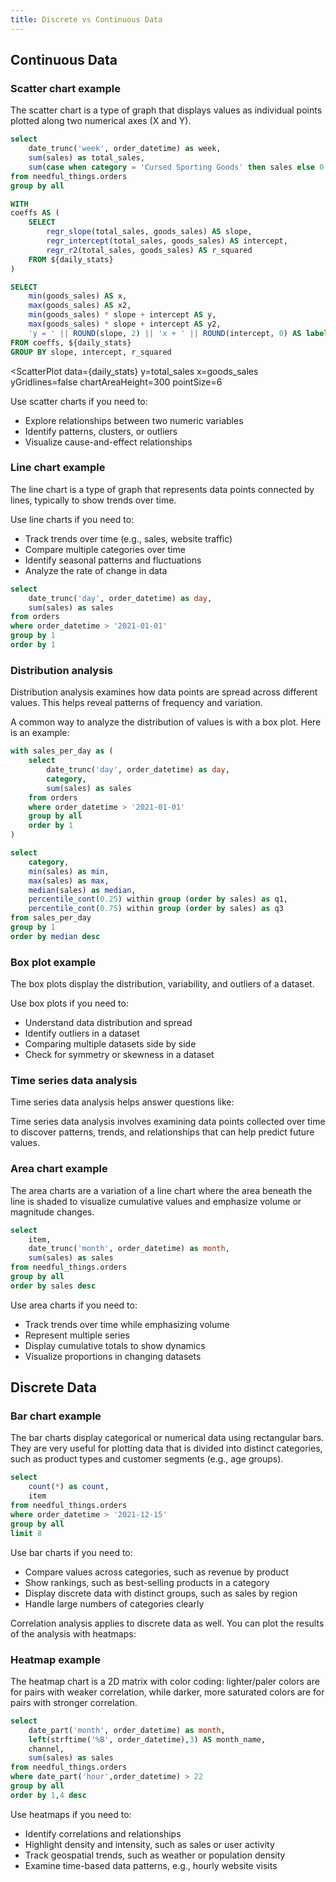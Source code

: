 ```yaml
---
title: Discrete vs Continuous Data
---
```


## Continuous Data

### Scatter chart example

The scatter chart is a type of graph that displays values as individual points plotted along two numerical axes (X and Y). 


```sql daily_stats
select
    date_trunc('week', order_datetime) as week,
    sum(sales) as total_sales,
    sum(case when category = 'Cursed Sporting Goods' then sales else 0 end) as goods_sales
from needful_things.orders
group by all
```

```sql regression
WITH 
coeffs AS (
    SELECT
        regr_slope(total_sales, goods_sales) AS slope,
        regr_intercept(total_sales, goods_sales) AS intercept,
        regr_r2(total_sales, goods_sales) AS r_squared
    FROM ${daily_stats}
)

SELECT 
    min(goods_sales) AS x, 
    max(goods_sales) AS x2, 
    min(goods_sales) * slope + intercept AS y, 
    max(goods_sales) * slope + intercept AS y2, 
    'y = ' || ROUND(slope, 2) || 'x + ' || ROUND(intercept, 0) AS label
FROM coeffs, ${daily_stats}
GROUP BY slope, intercept, r_squared
```

<ScatterPlot
    data={daily_stats}
    y=total_sales
    x=goods_sales
    yGridlines=false
    chartAreaHeight=300
    pointSize=6
>
<ReferenceLine data={regression} x=x y=y x2=x2 y2=y2 label=label fontSize=20/>
</ScatterPlot>






Use scatter charts if you need to:

- Explore relationships between two numeric variables
- Identify patterns, clusters, or outliers
- Visualize cause-and-effect relationships

### Line chart example

The line chart is a type of graph that represents data points connected by lines, typically to show trends over time. 

Use line charts if you need to:

- Track trends over time (e.g., sales, website traffic)
- Compare multiple categories over time
- Identify seasonal patterns and fluctuations
- Analyze the rate of change in data

```sql sales_per_day
select
    date_trunc('day', order_datetime) as day,
    sum(sales) as sales
from orders
where order_datetime > '2021-01-01' 
group by 1
order by 1
```

<LineChart
    data={sales_per_day}
    x=day
    y=sales
    yFmt=usd
    yGridlines=false
    chartAreaHeight=300
/>



### Distribution analysis

Distribution analysis examines how data points are spread across different values. This helps reveal patterns of frequency and variation.

A common way to analyze the distribution of values is with a box plot. Here is an example:

```sql stats_by_category
with sales_per_day as (
    select
        date_trunc('day', order_datetime) as day,
        category,
        sum(sales) as sales
    from orders
    where order_datetime > '2021-01-01' 
    group by all
    order by 1
)

select
    category,
    min(sales) as min,
    max(sales) as max,
    median(sales) as median,
    percentile_cont(0.25) within group (order by sales) as q1,
    percentile_cont(0.75) within group (order by sales) as q3
from sales_per_day
group by 1
order by median desc
```

<BoxPlot
    data={stats_by_category}
    name=category
    min=min
    intervalBottom=q1
    midpoint=median
    intervalTop=q3
    max=max
    yFmt=num0
    yMin=0
    yGridlines=false
    renderer=svg
    chartAreaHeight={400}
/>



### Box plot example

The box plots display the distribution, variability, and outliers of a dataset. 

Use box plots if you need to:

- Understand data distribution and spread
- Identify outliers in a dataset
- Comparing multiple datasets side by side
- Check for symmetry or skewness in a dataset

### Time series data analysis

Time series data analysis helps answer questions like:

Time series data analysis involves examining data points collected over time to discover patterns, trends, and relationships that can help predict future values.


### Area chart example

The area charts are a variation of a line chart where the area beneath the line is shaded to visualize cumulative values and emphasize volume or magnitude changes. 

```sql items_over_time
select 
    item,
    date_trunc('month', order_datetime) as month,
    sum(sales) as sales
from needful_things.orders
group by all
order by sales desc
```

<AreaChart
    data={items_over_time}
    x=month
    y=sales
    series=item
    yGridlines=false
    legend=false
    chartAreaHeight=300
/>



Use area charts if you need to:

- Track trends over time while emphasizing volume
- Represent multiple series
- Display cumulative totals to show dynamics
- Visualize proportions in changing datasets

## Discrete Data


### Bar chart example

The bar charts display categorical or numerical data using rectangular bars. They are very useful for plotting data that is divided into distinct categories, such as product types and customer segments (e.g., age groups). 

```sql bar_data
select
    count(*) as count,
    item
from needful_things.orders
where order_datetime > '2021-12-15'
group by all
limit 8
```

<BarChart
    data={bar_data}
    x=item
    y=count
    yGridlines=false
    yAxisLabels=false
    swapXY
    labels=true
    xAxisTitle=Hello
    chartAreaHeight=300
/>





Use bar charts if you need to:

- Compare values across categories, such as revenue by product
- Show rankings, such as best-selling products in a category
- Display discrete data with distinct groups, such as sales by region
- Handle large numbers of categories clearly

Correlation analysis applies to discrete data as well. You can plot the results of the analysis with heatmaps:

### Heatmap example

The heatmap chart is a 2D matrix with color coding: lighter/paler colors are for pairs with weaker correlation, while darker, more saturated colors are for pairs with stronger correlation. 

```sql heatmap_chart
select
    date_part('month', order_datetime) as month,
    left(strftime('%B', order_datetime),3) AS month_name,
    channel,
    sum(sales) as sales
from needful_things.orders
where date_part('hour',order_datetime) > 22
group by all
order by 1,4 desc
```

<Heatmap
    data={heatmap_chart}
    x=month_name
    y=channel
    value=sales
    valueFmt=num0
    chartAreaHeight=300
/>



Use heatmaps if you need to:

- Identify correlations and relationships
- Highlight density and intensity, such as sales or user activity
- Track geospatial trends, such as weather or population density
- Examine time-based data patterns, e.g., hourly website visits


